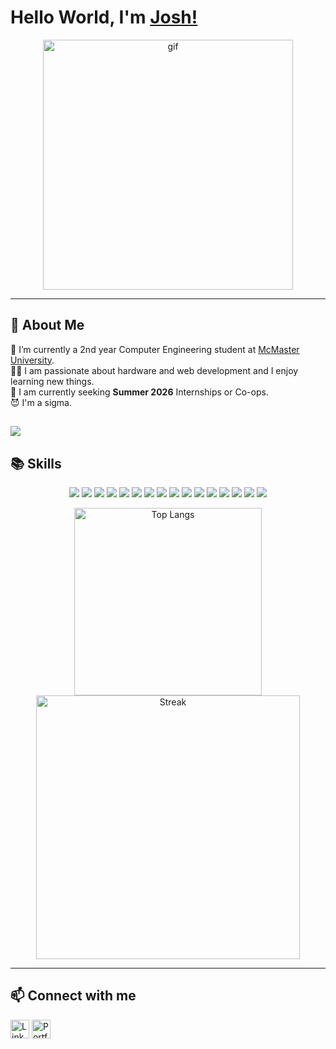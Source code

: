 # Hello World, I'm [Josh!](https://www.joshx.tech/)

<div align="center">
    <img src="./images/sigma_lone_wolf.gif" alt="gif" width="400px">
</div>
<!-- <div align="center">
    <img src="./images/sigma_mode_on.gif" alt="sigma mode on" width="350px">
</div> -->

---

<!--
**xuej41/xuej41** is a ✨ _special_ ✨ repository because its `README.md` (this file) appears on your GitHub profile.

Here are some ideas to get you started:

- 🔭 I’m currently working on ...
- 🌱 I’m currently learning ...
- 👯 I’m looking to collaborate on ...
- 🤔 I’m looking for help with ...
- 💬 Ask me about ...
- 📫 How to reach me: ...
- 😄 Pronouns: ...
- ⚡ Fun fact: ...
-->

## 🚀 About Me
🌱 I’m currently a 2nd year Computer Engineering student at <a href="https://www.eng.mcmaster.ca/" target="_blank">McMaster University</a>. <br/>
👨‍💻 I am passionate about hardware and web development and I enjoy learning new things. <br/>
💼 I am currently seeking <strong>Summer 2026</strong> Internships or Co-ops. <br/>
😈 I'm a sigma. <br/>

![](https://komarev.com/ghpvc/?username=xuej41)
---

## 📚 Skills
<p align="center">
    <img src="https://img.shields.io/badge/git-%23F05033.svg?style=for-the-badge&logo=git&logoColor=white">
    <!-- <img src="https://img.shields.io/badge/Java-ED8B00?style=for-the-badge&logo=openjdk&logoColor=white"> -->
    <img src="https://img.shields.io/badge/C-00599C?style=for-the-badge&logo=c&logoColor=white">
    <img src="https://img.shields.io/badge/C%2B%2B-00599C?style=for-the-badge&logo=c%2B%2B&logoColor=white">
    <img src="https://img.shields.io/badge/python-3670A0?style=for-the-badge&logo=python&logoColor=ffdd54">
    <img src="https://img.shields.io/badge/javascript-%23323330.svg?style=for-the-badge&logo=javascript&logoColor=%23F7DF1E">
    <img src="https://img.shields.io/badge/html5-%23E34F26.svg?style=for-the-badge&logo=html5&logoColor=white">
    <img src="https://img.shields.io/badge/css3-%231572B6.svg?style=for-the-badge&logo=css3&logoColor=white">
    <!-- <img src="https://img.shields.io/badge/vite-%23646CFF.svg?style=for-the-badge&logo=vite&logoColor=white"> -->
    <img src="https://img.shields.io/badge/Next-black?style=for-the-badge&logo=next.js&logoColor=white">
    <img src="https://img.shields.io/badge/vite-%23646CFF.svg?style=for-the-badge&logo=vite&logoColor=white">
    <img src="https://img.shields.io/badge/React-20232A?style=for-the-badge&logo=react&logoColor=61DAFB">
    <img src="https://img.shields.io/badge/Tailwind_CSS-38B2AC?style=for-the-badge&logo=tailwind-css&logoColor=white">
    <img src="https://img.shields.io/badge/node.js-6DA55F?style=for-the-badge&logo=node.js&logoColor=white">
    <img src="https://img.shields.io/badge/-Arduino-00979D?style=for-the-badge&logo=Arduino&logoColor=white">
    <img src="https://img.shields.io/badge/docker-%230db7ed.svg?style=for-the-badge&logo=docker&logoColor=white">
    <img src="https://img.shields.io/badge/Arch%20Linux-1793D1?logo=arch-linux&logoColor=fff&style=for-the-badge">
    <img src="https://img.shields.io/badge/vercel-%23000000.svg?style=for-the-badge&logo=vercel&logoColor=white">
    <!-- <img src="https://img.shields.io/badge/Adobe%20Premiere%20Pro-9999FF.svg?style=for-the-badge&logo=Adobe%20Premiere%20Pro&logoColor=white"> -->
    <!-- <img src="https://img.shields.io/badge/Express.js-404D59?style=for-the-badge"> -->
    <!-- <img src="https://img.shields.io/badge/MongoDB-4EA94B?style=for-the-badge&logo=mongodb&logoColor=white"> -->
    <!-- <img src="https://img.shields.io/badge/Postman-FF6C37?style=for-the-badge&logo=postman&logoColor=white"> -->
</p>


<p align="center">
    <img src="https://github-readme-stats.vercel.app/api/top-langs/?username=xuej41&layout=compact" alt="Top Langs" width="300px">
    <!-- <img src="https://github-readme-stats.vercel.app/api?username=xuej41" alt="Stats" width="350px"> -->
    <img src="https://streak-stats.demolab.com/?user=xuej41&ring=FF5B5BBE&currStreakLabel=5D8ED0&sideLabels=5D8ED0&dates=00000" alt="Streak" width="422px">
</p>

---

## 📫 Connect with me
<a href="https://www.linkedin.com/in/joshua-xue/" target="_blank"><img src="https://img.shields.io/badge/linkedin-%230077B5.svg?style=for-the-badge&logo=linkedin&logoColor=white" height="30px" alt="LinkedIn"></a>
<a href="https://joshx.tech/" target="_blank"><img src="https://img.shields.io/badge/-Portfolio%20Website-%231a1a1a?style=for-the-badge&logo=vercel&logoColor=white" height="30px" alt="Portfolio"></a>